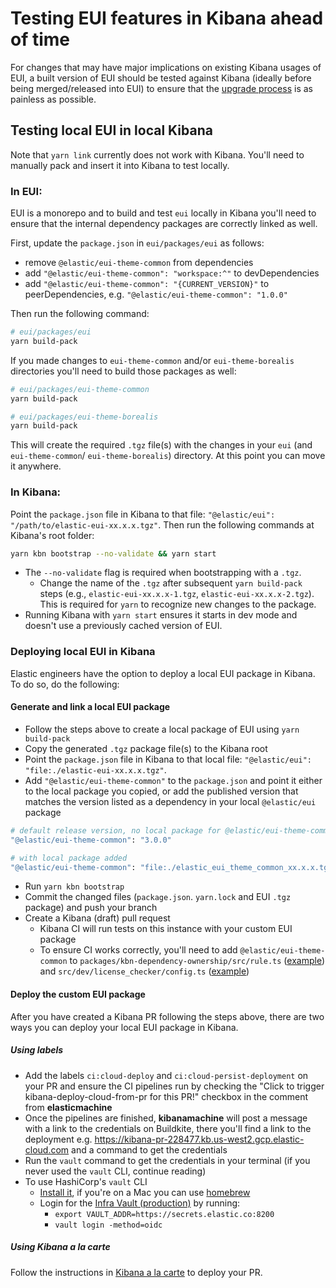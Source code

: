 # Testing EUI features in Kibana ahead of time

For changes that may have major implications on existing Kibana usages of EUI, a built version of EUI should be tested against Kibana (ideally before being merged/released into EUI) to ensure that the [upgrade process](../../eui-team-processes/upgrading-kibana.md) is as painless as possible.

## Testing local EUI in local Kibana

Note that `yarn link` currently does not work with Kibana. You'll need to manually pack and insert it into Kibana to test locally.

### In EUI:

EUI is a monorepo and to build and test `eui` locally in Kibana you'll need to ensure that the internal dependency packages are correctly linked as well.

First, update the `package.json` in `eui/packages/eui` as follows:

- remove `@elastic/eui-theme-common` from dependencies
- add `"@elastic/eui-theme-common": "workspace:^"` to devDependencies
- add `"@elastic/eui-theme-common": "{CURRENT_VERSION}"` to peerDependencies, e.g. `"@elastic/eui-theme-common": "1.0.0"`

Then run the following command:

```bash
# eui/packages/eui
yarn build-pack
```

If you made changes to `eui-theme-common` and/or `eui-theme-borealis` directories you'll need to build those packages as well:

```bash
# eui/packages/eui-theme-common
yarn build-pack
```

```bash
# eui/packages/eui-theme-borealis
yarn build-pack
```

This will create the required `.tgz` file(s) with the changes in your `eui` (and `eui-theme-common`/ `eui-theme-borealis`) directory. At this point you can move it anywhere.

### In Kibana:

Point the `package.json` file in Kibana to that file: `"@elastic/eui": "/path/to/elastic-eui-xx.x.x.tgz"`. Then run the following commands at Kibana's root folder:

```bash
yarn kbn bootstrap --no-validate && yarn start
```

* The `--no-validate` flag is required when bootstrapping with a `.tgz`.
  * Change the name of the `.tgz` after subsequent `yarn build-pack` steps (e.g., `elastic-eui-xx.x.x-1.tgz`, `elastic-eui-xx.x.x-2.tgz`). This is required for `yarn` to recognize new changes to the package.
* Running Kibana with `yarn start` ensures it starts in dev mode and doesn't use a previously cached version of EUI.

### Deploying local EUI in Kibana

Elastic engineers have the option to deploy a local EUI package in Kibana. To do so, do the following:

#### Generate and link a local EUI package

- Follow the steps above to create a local package of EUI using `yarn build-pack`
- Copy the generated `.tgz` package file(s) to the Kibana root
- Point the `package.json` file in Kibana to that local file: `"@elastic/eui": "file:./elastic-eui-xx.x.x.tgz"`.
- Add `"@elastic/eui-theme-common"` to the `package.json` and point it either to the local package you copied, or add the published version that matches the version listed as a dependency in your local `@elastic/eui` package

```bash
# default release version, no local package for @elastic/eui-theme-common
"@elastic/eui-theme-common": "3.0.0"

# with local package added
"@elastic/eui-theme-common": "file:./elastic_eui_theme_common_xx.x.x.tgz"

```

- Run `yarn kbn bootstrap`
- Commit the changed files (`package.json`. `yarn.lock` and EUI `.tgz` package) and push your branch
- Create a Kibana (draft) pull request
  - Kibana CI will run tests on this instance with your custom EUI package
  - To ensure CI works correctly, you'll need to add `@elastic/eui-theme-common` to `packages/kbn-dependency-ownership/src/rule.ts` ([example](https://github.com/elastic/kibana/pull/227054/files)) and `src/dev/license_checker/config.ts` ([example](https://github.com/elastic/kibana/pull/227054/files#diff-373e937e773b0370ab1d28f3cf90251dcbd3cf95546f8c54b6bb6b1f999999dcR96))

#### Deploy the custom EUI package

After you have created a Kibana PR following the steps above, there are two ways you can deploy your local EUI package in Kibana.

##### Using labels

- Add the labels `ci:cloud-deploy` and `ci:cloud-persist-deployment` on your PR and ensure the CI pipelines run by checking the "Click to trigger kibana-deploy-cloud-from-pr for this PR!" checkbox in the comment from **elasticmachine**
- Once the pipelines are finished, **kibanamachine** will post a message with a link to the credentials on Buildkite, there you'll find a link to the deployment e.g. https://kibana-pr-228477.kb.us-west2.gcp.elastic-cloud.com and a command to get the credentials
- Run the `vault` command to get the credentials in your terminal (if you never used the `vault` CLI, continue reading)
- To use HashiCorp's `vault` CLI
  - [Install it](https://developer.hashicorp.com/vault/install), if you're on a Mac you can use [homebrew](https://brew.sh/)
  - Login for the [Infra Vault (production)]((https://docs.elastic.dev/vault/accessing)) by running:
    - `export VAULT_ADDR=https://secrets.elastic.co:8200`
    - `vault login -method=oidc`

##### Using Kibana a la carte

Follow the instructions in [Kibana a la carte](https://kibana-a-la-carte.kbndev.co/) to deploy your PR.
